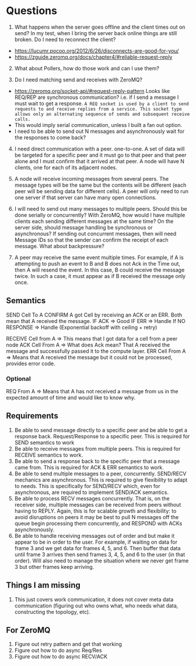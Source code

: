 # Questions
1. What happens when the server goes offline and the client times out on send? In my test, when I bring the server back online things are still broken.  Do I need to reconnect the client?
 - https://lucumr.pocoo.org/2012/6/26/disconnects-are-good-for-you/
 - https://zguide.zeromq.org/docs/chapter4/#reliable-request-reply

2. What about Pollers, how do those work and can I use them?

3. Do I need matching send and receives with ZeroMQ?
- https://zeromq.org/socket-api/#request-reply-pattern Looks like REQ/REP are synchronous communication?  i.e. if I send a message I must wait to get a response.  `A REQ socket is used by a client to send requests to and receive replies from a service. This socket type allows only an alternating sequence of sends and subsequent receive calls.`
- This would imply serial communication, unless I built a fan out option.
- I need to be able to send out N messages and asynchronously wait for the responses to come back?

4. I need direct communication with a peer.  one-to-one.  A set of data will be targeted for a specific peer and it must go to that peer and that peer alone and I must confirm that it arrived at that peer.  A node will have N clients, one for each of its adjacent nodes.

5. A node will receive incoming messages from several peers.  The message types will be the same but the contents will be different (each peer will be sending data for different cells).  A peer will only need to run one server if that server can have many open connections.

6. I will need to send out many messages to multiple peers. Should this be done serially or concurrently?  With ZeroMQ, how would I have multiple clients each sending different messages at the same time?   On the server side, should message handling be synchronous or asynchronous?  If sending out concurrent messages, then will need Message IDs so that the sender can confirm the receipt of each message.  What about backpressure?

7. A peer may receive the same event multiple times.  For example, if A is attempting to push an event to B and B does not Ack in the Time out, then A will resend the event.  In this case, B could receive the message twice. In such a case, it must appear as if B received the message only once.


## Semantics
SEND Cell To A
CONFIRM A got Cell by receiving an ACK or an ERR. Both mean that A received the message.
IF ACK => Good
IF ERR => Handle
If NO RESPONSE => Handle (Exponential backoff with ceiling + retry)

RECEIVE Cell from A => This means that I got data for a cell from a peer node
ACK Cell From A => What does Ack mean? That A received the message and successfully passed it to the compute layer.
ERR Cell From A => Means that A received the message but it could not be processed, provides error code.

### Optional
REQ From A => Means that A has not received a message from us in the expected amount of time and would like to know why.


## Requirements
1. Be able to send message directly to a specific peer and be able to get a response back.  Request/Response to a specific peer.  This is required for SEND semantics to work
2. Be able to receive messages from multiple peers.  This is required for RECEIVE semantics to work.
3. Be able to send a response back to the specific peer that a message came from.  This is required for ACK & ERR semantics to work.
4. Be able to send multiple messages to a peer, concurrently. SEND/RECV mechanics are asynchronous.  This is required to give flexibility to adapt to needs. This is specifically for SEND/RECV which, even for asynchronous, are required to implement SEND/ACK semantics.
5. Be able to process RECV messages concurrently.  That is, on the receiver side, multiple messages can be received from peers without having to REPLY.  Again, this is for scalable growth and flexibility: to avoid disruptions on peers it may be best to pull N messages off the queue begin processing them concurrently, and RESPOND with ACKs asynchronously.
6. Be able to handle receiving messages out of order and but make it appear to be in order to the user.  For example, if waiting on data for frame 3 and we get data for frames 4, 5, and 6.  Then buffer that data until frame 3 arrives then send frames 3, 4, 5, and 6 to the user (in that order).  Will also need to manage the situation where we never get frame 3 but other frames keep arriving.


## Things I am missing
1. This just covers work communication, it does not cover meta data communication (figuring out who owns what, who needs what data, constructing the topology, etc).


## For ZeroMQ
1. Figure out retry pattern and get that working
2. Figure out how to do async Req/Res
3. Figure out how to do async RECV/ACK
